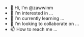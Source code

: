 - 👋 Hi, I’m @zawwinm
- 👀 I’m interested in ...
- 🌱 I’m currently learning ...
- 💞️ I’m looking to collaborate on ...
- 📫 How to reach me ...

<!---
zawwinm/zawwinm is a ✨ special ✨ repository because its `README.md` (this file) appears on your GitHub profile.
You can click the Preview link to take a look at your changes.
--->
